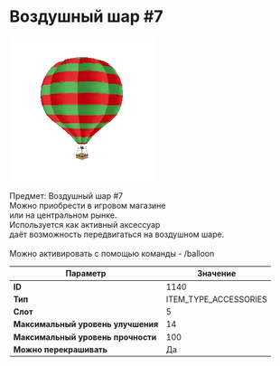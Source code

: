 # Воздушный шар #7

![Item Image](../img/1140.webp?raw=true)

Предмет: Воздушный шар #7<br>Можно приобрести в игровом магазине<br>или на центральном рынке.<br>Используется как активный аксессуар<br>даёт возможность передвигаться на воздушном шаре.<br><br>Можно активировать с помощью команды - /balloon


| Параметр | Значение |
|----------|----------|
| **ID** | 1140 |
| **Тип** | ITEM_TYPE_ACCESSORIES |
| **Слот** | 5 |
| **Максимальный уровень улучшения** | 14 |
| **Максимальный уровень прочности** | 100 |
| **Можно перекрашивать** | Да |

